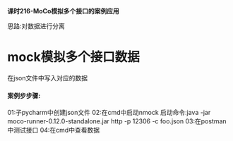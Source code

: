 **课时216-MoCo模拟多个接口的案例应用**

思路:对数据进行分离

# **mock模拟多个接口数据** #
在json文件中写入对应的数据

#### 案例步步骤: ####
01:子pycharm中创建json文件
02:在cmd中启动nmock 
	启动命令:java -jar moco-runner-0.12.0-standalone.jar http -p 12306 -c foo.json
03:在postman中测试接口
04:在cmd中查看数据


